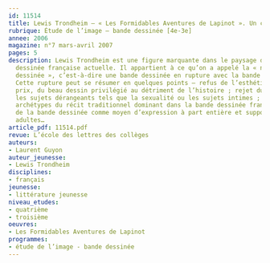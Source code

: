 ```yaml
---
id: 11514
title: Lewis Trondheim – « Les Formidables Aventures de Lapinot ». Un comique lucide
rubrique: Étude de l’image – bande dessinée [4e-3e]
annee: 2006
magazine: n°7 mars-avril 2007
pages: 5
description: Lewis Trondheim est une figure marquante dans le paysage de la bande
  dessinée française actuelle. Il appartient à ce qu’on a appelé la « nouvelle bande
  dessinée », c’est-à-dire une bande dessinée en rupture avec la bande dessinée traditionnelle.
  Cette rupture peut se résumer en quelques points – refus de l’esthétique à tout
  prix, du beau dessin privilégié au détriment de l’histoire ; rejet du bon ton excluant
  les sujets dérangeants tels que la sexualité ou les sujets intimes ; abandon des
  archétypes du récit traditionnel dominant dans la bande dessinée francobelge ; choix
  de la bande dessinée comme moyen d’expression à part entière et support de thèmes
  adultes…
article_pdf: 11514.pdf
revue: L’école des lettres des collèges
auteurs:
- Laurent Guyon
auteur_jeunesse:
- Lewis Trondheim
disciplines:
- français
jeunesse:
- littérature jeunesse
niveau_etudes:
- quatrième
- troisième
oeuvres:
- Les Formidables Aventures de Lapinot
programmes:
- étude de l’image - bande dessinée
---
```

